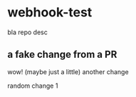 # webhook-test
bla repo desc

## a fake change from a PR
wow! (maybe just a little)
 another change

random change 1
